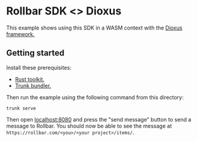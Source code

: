 # Rollbar SDK <> Dioxus

This example shows using this SDK in a WASM context with the [Dioxus framework.](https://github.com/DioxusLabs/dioxus)

## Getting started

Install these prerequisites:

- [Rust toolkit.](https://rustup.rs/)
- [Trunk bundler.](https://trunkrs.dev/)

Then run the example using the following command from this directory:

```shell
trunk serve
```

Then open [localhost:8080](http://localhost:8080) and press the "send message"
button to send a message to Rollbar. You should now be able to see the message
at `https://rollbar.com/<you>/<your project>/items/`.
